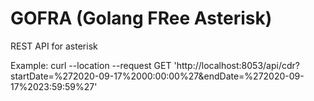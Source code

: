 # GOFRA (Golang FRee Asterisk)

REST API for asterisk

Example:
curl --location --request GET 'http://localhost:8053/api/cdr?startDate=%272020-09-17%2000:00:00%27&endDate=%272020-09-17%2023:59:59%27'